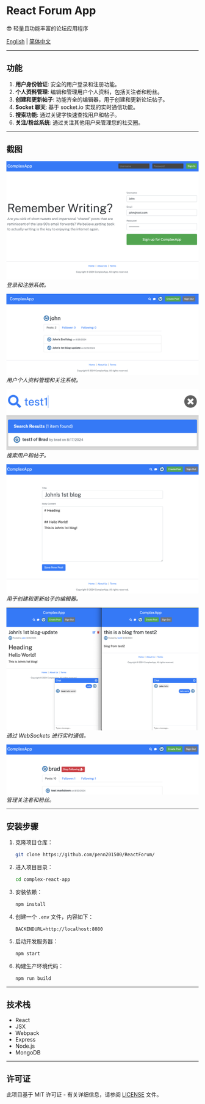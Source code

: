 
# React Forum App

😎 轻量且功能丰富的论坛应用程序

[English](README.md) | [简体中文](README-CN.md)

---

## 功能

1. **用户身份验证**: 安全的用户登录和注册功能。
2. **个人资料管理**: 编辑和管理用户个人资料，包括关注者和粉丝。
3. **创建和更新帖子**: 功能齐全的编辑器，用于创建和更新论坛帖子。
4. **Socket 聊天**: 基于 socket.io 实现的实时通信功能。
5. **搜索功能**: 通过关键字快速查找用户和帖子。
6. **关注/粉丝系统**: 通过关注其他用户来管理您的社交圈。

---

## 截图

![身份验证](./screenshots/registration.png)
*登录和注册系统。*

![个人资料管理](./screenshots/profile.png)
*用户个人资料管理和关注系统。*

![搜索页面](./screenshots/search.png)
*搜索用户和帖子。*

![创建帖子](./screenshots/create-post.png)
*用于创建和更新帖子的编辑器。*

![Socket 聊天](./screenshots/chat.png)
*通过 WebSockets 进行实时通信。*

![关注/粉丝](./screenshots/following-follower.png)
*管理关注者和粉丝。*

---

## 安装步骤

1. 克隆项目仓库：

   ```bash
   git clone https://github.com/penn201500/ReactForum/
   ```

2. 进入项目目录：

   ```bash
   cd complex-react-app
   ```

3. 安装依赖：

   ```bash
   npm install
   ```

4. 创建一个 `.env` 文件，内容如下：

   ```env
   BACKENDURL=http://localhost:8080
   ```

5. 启动开发服务器：

   ```bash
   npm start
   ```

6. 构建生产环境代码：

   ```bash
   npm run build
   ```

---

## 技术栈

- React
- JSX
- Webpack
- Express
- Node.js
- MongoDB

---

## 许可证

此项目基于 MIT 许可证 - 有关详细信息，请参阅 [LICENSE](./LICENSE) 文件。
